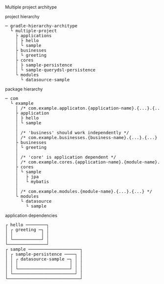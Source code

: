Multiple project architype

project hierarchy 
<pre>
─ gradle-hierarchy-architype
  └ multiple-project
    ├ applications
    │ ├ hello
    │ └ sample
    ├ businesses
    │ └ greeting
    ├ cores
    │ ├ sample-persistence
    │ └ sample-querydsl-persistence
    └ modules
      └ datasource-sample
</pre>

package hierarchy 
<pre>
─ com   
  └ example
    │ /* com.example.applicaton.{application-name}.{...}.{...} */
    ├ application
    │ ├ hello
    │ └ sample
    │
    │ /* 'business' should work independently */
    │ /* com.example.businesses.{business-name}.{...}.{...} */
    ├ businesses
    │ └ greeting
    │
    │ /* 'core' is application dependent */
    │ /* com.example.cores.{application-name}.{module-name}.{...}.{...} */
    ├ cores
    │ └ sample
    │   ├ jpa
    │   └ mybatis
    │
    │ /* com.example.modules.{module-name}.{...}.{...} */
    └ modules
      └ datasource
        └ sample
</pre>

application dependencies
<pre>
┌ hello ────────┐
│ ┌ greeting ─┐ │
│ │           │ │
│ └───────────┘ │
└───────────────┘
┌ sample ────────────────────┐
│ ┌ sample-persistence ────┐ │
│ │ ┌ datasource-sample ─┐ │ │
│ │ │                    │ │ │
│ │ └────────────────────┘ │ │
│ └────────────────────────┘ │
└────────────────────────────┘
</pre>

